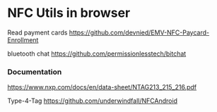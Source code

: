 # NFC Utils in browser

Read payment cards
https://github.com/devnied/EMV-NFC-Paycard-Enrollment

bluetooth chat
https://github.com/permissionlesstech/bitchat

### Documentation
https://www.nxp.com/docs/en/data-sheet/NTAG213_215_216.pdf


Type-4-Tag
https://github.com/underwindfall/NFCAndroid
